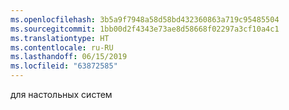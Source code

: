 ```yaml
---
ms.openlocfilehash: 3b5a9f7948a58d58bd432360863a719c95485504
ms.sourcegitcommit: 1bb00d2f4343e73ae8d58668f02297a3cf10a4c1
ms.translationtype: HT
ms.contentlocale: ru-RU
ms.lasthandoff: 06/15/2019
ms.locfileid: "63872585"
---
```

для настольных систем